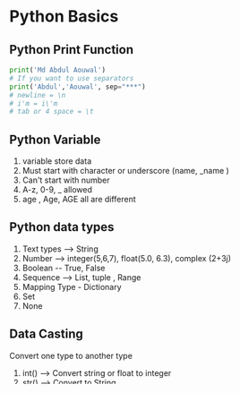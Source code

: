 # Python Basics

## Python Print Function
```python
print('Md Abdul Aouwal')
# If you want to use separators 
print('Abdul','Aouwal', sep="***")
# newline = \n
# i'm = i\'m
# tab or 4 space = \t
```

## Python Variable 
1. variable store data 
2. Must start with character or underscore  (name, _name )
3. Can't start with number
4. A-z, 0-9, _ allowed
5. age , Age, AGE all are different 

## Python data types

1. Text types --> String
2. Number --> integer(5,6,7), float(5.0, 6.3), complex (2+3j)
3. Boolean -- True, False 
4. Sequence --> List, tuple , Range 
5. Mapping Type - Dictionary
6. Set 
7. None 

## Data Casting 
Convert one type to another type

1. int() --> Convert string or float to integer
2. str() --> Convert to String
3. float() --- > Convert to float 

## Python Operators 
1. Arthmetic Operators : +,-,*,/,%(Modulus Operators), **(Exponent), //(Floor Division)
2. Assignment Operators:  =, y+=3 ( y = y+3)
3. Comparison Operators:  == (equal), != (Not equal), > (Greater than), < (less than), >=(Greater than Equal), <= (Less than Equal)
4. Logical Operators: and , or , not
5. Identity Operators : is, is not
6. Membership Operators: is , not in

## python list
1. List is sequence of data, mulitple value or data can be stored
2. access: listname[indexnumber]
```python
fruits = ['Banana', 'Mango', 'Apple]
fruits[1]
```
3. List element can be changed
```python
fruits = ['Banana', 'Mango', 'Apple]
fruits[1]='Orange'
print(fruits)
# output: ['Banana', 'Orange', 'Apple]
```
4. Adding Element to the list: Listname.append(Data) - at the end of the list, list.insert(index, data) at index position
5. List element remove: list.pop()-- last element will removed, list.pop(2)-- index item 2 will be removed
6. remove by value: list.remove(data), list.clear -- empty list 

## Dictionary
1.  used to store data values in key:value pairs.
2. Access: 
```python
mobile = {'model':'I phone 16', 'price': 380000}
mobile['price'] # 380000
mobile.getitem('model')
```
3. Change or add
```python
mobile = {'model':'I phone 16', 'price': 380000}
mobile['price'] = 50000 
mobile.getitem({'model':'I phone 16'})
```
4. remove 
```python
mobile = {'model':'I phone 16', 'price': 380000}
mobile.pop('price')
```

5. Keys or values list 
```python
mobile = {'model':'I phone 16', 'price': 380000}
mobile.keys()
mobile.values()
```

## Python If Else 
1. Python conditon: 
```python
# syntax  
#  if condtion(true)
        # Code
a = 200
b = 33
if b > a:
  print("b is greater than a")
elif a == b:
  print("a and b are equal")
else:
  print("a is greater than b")

```

## While loop

```python
i = 1
while i < 6:
  print(i)
  i += 1
```
